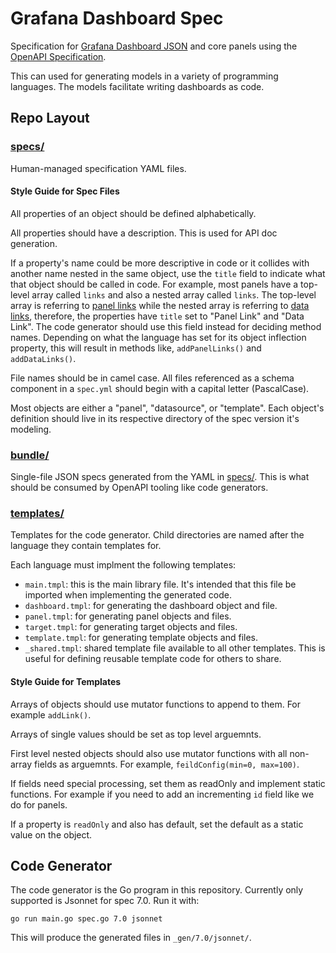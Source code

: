 # Grafana Dashboard Spec

Specification for [Grafana Dashboard
JSON](https://grafana.com/docs/grafana/latest/reference/dashboard/) and core
panels using the [OpenAPI
Specification](https://github.com/OAI/OpenAPI-Specification).

This can used for generating models in a variety of programming languages. The
models facilitate writing dashboards as code.

## Repo Layout

### [specs/](./specs)

Human-managed specification YAML files.

#### Style Guide for Spec Files

All properties of an object should be defined alphabetically.

All properties should have a description. This is used for API doc generation.

If a property's name could be more descriptive in code or it collides with
another name nested in the same object, use the `title` field to indicate what
that object should be called in code. For example, most panels have a top-level
array called `links` and also a nested array called `links`. The top-level array
is referring to [panel
links](https://grafana.com/docs/grafana/latest/linking/panel-links/) while the
nested array is referring to [data
links](https://grafana.com/docs/grafana/latest/linking/data-links/), therefore,
the properties have `title` set to "Panel Link" and "Data Link". The code
generator should use this field instead for deciding method names. Depending on
what the language has set for its object inflection property, this will result
in methods like, `addPanelLinks()` and `addDataLinks()`.

File names should be in camel case. All files referenced as a schema component
in a `spec.yml` should begin with a capital letter (PascalCase).

Most objects are either a "panel", "datasource", or "template". Each object's
definition should live in its respective directory of the spec version it's
modeling.

### [bundle/](./bundle)

Single-file JSON specs generated from the YAML in [specs/](./specs). This is
what should be consumed by OpenAPI tooling like code generators.

### [templates/](./templates)

Templates for the code generator. Child directories are named after the language
they contain templates for.

Each language must implment the following templates:

* `main.tmpl`: this is the main library file. It's intended that this file be
  imported when implementing the generated code.
* `dashboard.tmpl`: for generating the dashboard object and file.
* `panel.tmpl`: for generating panel objects and files.
* `target.tmpl`: for generating target objects and files.
* `template.tmpl`: for generating template objects and files.
* `_shared.tmpl`: shared template file available to all other templates. This is
  useful for defining reusable template code for others to share.

#### Style Guide for Templates

Arrays of objects should use mutator functions to append to them. For example
`addLink()`.

Arrays of single values should be set as top level arguemnts.

First level nested objects should also use mutator functions with all non-array
fields as arguemnts. For example, `feildConfig(min=0, max=100)`.

If fields need special processing, set them as readOnly and implement static
functions. For example if you need to add an incrementing `id` field like we do
for panels.

If a property is `readOnly` and also has default, set the default as a static
value on the object.

## Code Generator

The code generator is the Go program in this repository. Currently only
supported is Jsonnet for spec 7.0. Run it with:

```
go run main.go spec.go 7.0 jsonnet
```

This will produce the generated files in `_gen/7.0/jsonnet/`.
